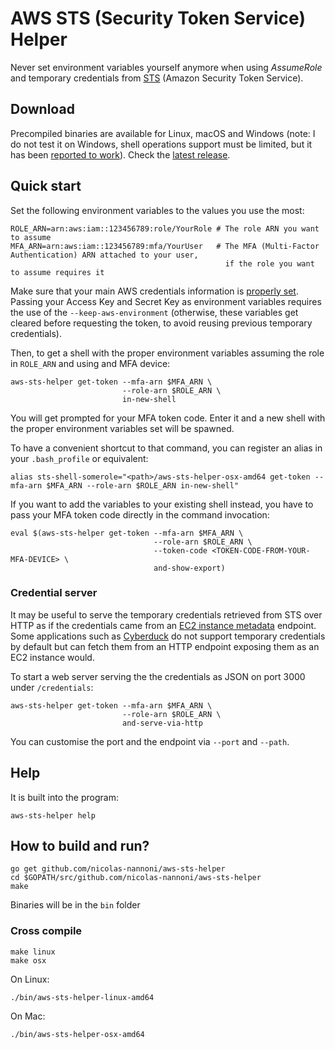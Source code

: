 # AWS STS (Security Token Service) Helper #
Never set environment variables yourself anymore when using _AssumeRole_ and temporary credentials from [STS](https://www.google.se/url?sa=t&rct=j&q=&esrc=s&source=web&cd=1&cad=rja&uact=8&ved=0ahUKEwiz1tTdicjOAhWBGywKHQyzCGMQFggdMAA&url=http%3A%2F%2Fdocs.aws.amazon.com%2FSTS%2Flatest%2FAPIReference%2FWelcome.html&usg=AFQjCNHIkvYM6R9tkhrAsp4O9fHqjr0nTw) (Amazon Security Token Service).

## Download ##
Precompiled binaries are available for Linux, macOS and Windows (note: I do not test it on Windows, shell operations support must be limited, but it has been [reported to work](https://github.com/nicolas-nannoni/aws-sts-helper/issues/5#issuecomment-343071645)). 
Check the [latest release](https://github.com/nicolas-nannoni/aws-sts-helper/releases/latest).

## Quick start ##
Set the following environment variables to the values you use the most:

```shell
ROLE_ARN=arn:aws:iam::123456789:role/YourRole # The role ARN you want to assume
MFA_ARN=arn:aws:iam::123456789:mfa/YourUser   # The MFA (Multi-Factor Authentication) ARN attached to your user,
                                                if the role you want to assume requires it
```

Make sure that your main AWS credentials information is [properly set](http://docs.aws.amazon.com/java-sdk/latest/developer-guide/credentials.html#id6). 
Passing your Access Key and Secret Key as environment variables requires the use of the `--keep-aws-environment` (otherwise, 
these variables get cleared before requesting the token, to avoid reusing previous temporary credentials).

Then, to get a shell with the proper environment variables assuming the role in `ROLE_ARN` and using and MFA device:
```shell
aws-sts-helper get-token --mfa-arn $MFA_ARN \
                         --role-arn $ROLE_ARN \
                         in-new-shell
```

You will get prompted for your MFA token code. Enter it and a new shell with the proper environment variables set will be spawned.

To have a convenient shortcut to that command, you can register an alias in your `.bash_profile` or equivalent:
```
alias sts-shell-somerole="<path>/aws-sts-helper-osx-amd64 get-token --mfa-arn $MFA_ARN --role-arn $ROLE_ARN in-new-shell"
```

If you want to add the variables to your existing shell instead, you have to pass your MFA token code directly in the command invocation:
```shell
eval $(aws-sts-helper get-token --mfa-arn $MFA_ARN \
                                --role-arn $ROLE_ARN \
                                --token-code <TOKEN-CODE-FROM-YOUR-MFA-DEVICE> \
                                and-show-export)
```

### Credential server ###
It may be useful to serve the temporary credentials retrieved from STS over HTTP as if the credentials came from an 
[EC2 instance metadata](http://docs.aws.amazon.com/AWSEC2/latest/UserGuide/ec2-instance-metadata.html) endpoint. Some 
applications such as [Cyberduck](https://trac.cyberduck.io/wiki/help/en/howto/s3) do not support temporary credentials 
by default but can fetch them from an HTTP endpoint exposing them as an EC2 instance would.

To start a web server serving the the credentials as JSON on port 3000 under `/credentials`:
```shell
aws-sts-helper get-token --mfa-arn $MFA_ARN \
                         --role-arn $ROLE_ARN \
                         and-serve-via-http
```

You can customise the port and the endpoint via `--port` and `--path`.

## Help ##
It is built into the program:

    aws-sts-helper help


## How to build and run? ##

    go get github.com/nicolas-nannoni/aws-sts-helper
    cd $GOPATH/src/github.com/nicolas-nannoni/aws-sts-helper
    make

Binaries will be in the `bin` folder

### Cross compile

    make linux
    make osx

On Linux:

    ./bin/aws-sts-helper-linux-amd64

On Mac:

    ./bin/aws-sts-helper-osx-amd64